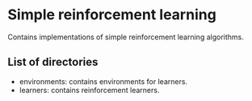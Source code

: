 # Simple reinforcement learning
Contains implementations of simple reinforcement learning algorithms.

## List of directories
- environments: contains environments for learners.
- learners: contains reinforcement learners.
